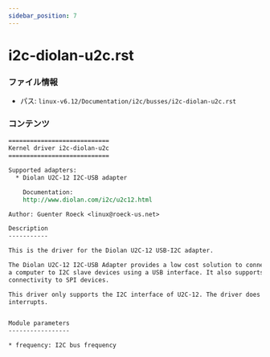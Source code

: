 ```yaml
---
sidebar_position: 7
---
```

# i2c-diolan-u2c.rst

### ファイル情報

- パス: `linux-v6.12/Documentation/i2c/busses/i2c-diolan-u2c.rst`

### コンテンツ

```rst
============================
Kernel driver i2c-diolan-u2c
============================

Supported adapters:
  * Diolan U2C-12 I2C-USB adapter

    Documentation:
	http://www.diolan.com/i2c/u2c12.html

Author: Guenter Roeck <linux@roeck-us.net>

Description
-----------

This is the driver for the Diolan U2C-12 USB-I2C adapter.

The Diolan U2C-12 I2C-USB Adapter provides a low cost solution to connect
a computer to I2C slave devices using a USB interface. It also supports
connectivity to SPI devices.

This driver only supports the I2C interface of U2C-12. The driver does not use
interrupts.


Module parameters
-----------------

* frequency: I2C bus frequency

```
